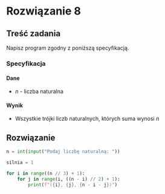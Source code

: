 # Rozwiązanie 8

## Treść zadania

Napisz program zgodny z poniższą specyfikacją.

### Specyfikacja

#### Dane

* $n$ - liczba naturalna

#### Wynik

* Wszystkie trójki liczb naturalnych, których suma wynosi $n$

## Rozwiązanie

```python
n = int(input("Podaj liczbę naturalną: "))

silnia = 1

for i in range((n // 3) + 1):
    for j in range(i, ((n - i) // 2) + 1):
        print(f"({i}, {j}, {n - i - j})")
```
